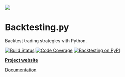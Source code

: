 [![](https://i.imgur.com/E8Kj69Y.png)](https://kernc.github.io/backtesting.py/)

Backtesting.py
==============
Backtest trading strategies with Python.

[![Build Status](https://travis-ci.org/kernc/backtesting.py.svg?branch=master)](https://travis-ci.org/kernc/backtesting.py)
[![Code Coverage](https://codecov.io/gh/kernc/backtesting.py/branch/master/graph/badge.svg)](https://codecov.io/gh/kernc/backtesting.py)
[![Backtesting on PyPI](https://img.shields.io/pypi/pyversions/backtesting.svg)](https://pypi.org/project/backtesting/)

[**Project website**](https://kernc.github.io/backtesting.py/)

[Documentation](https://kernc.github.io/backtesting.py/doc/backtesting/)

